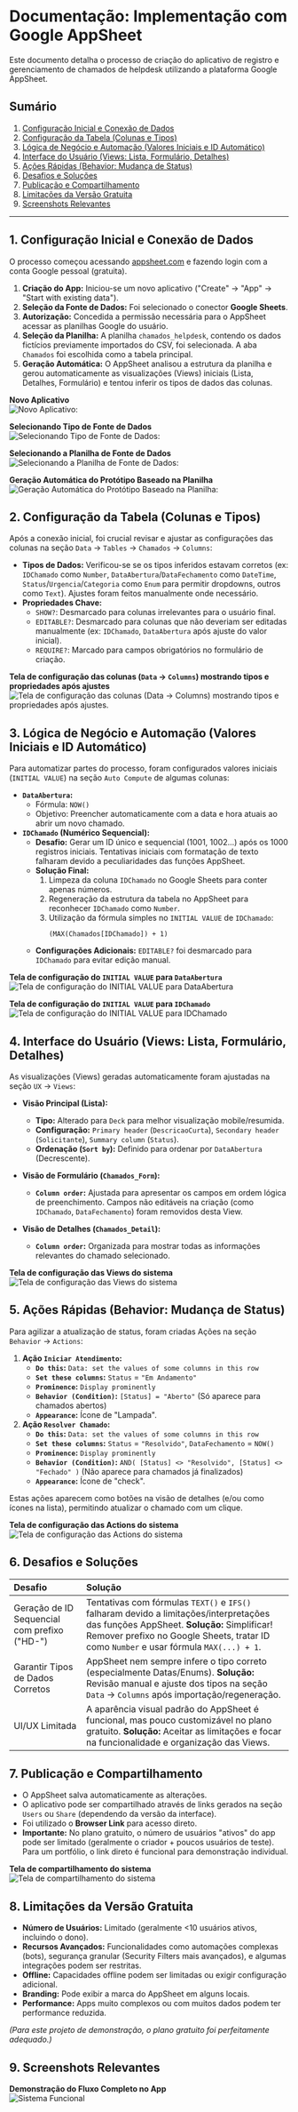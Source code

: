 # Documentação: Implementação com Google AppSheet

Este documento detalha o processo de criação do aplicativo de registro e gerenciamento de chamados de helpdesk utilizando a plataforma Google AppSheet.

## Sumário

1.  [Configuração Inicial e Conexão de Dados](#1-configuração-inicial-e-conexão-de-dados)
2.  [Configuração da Tabela (Colunas e Tipos)](#2-configuração-da-tabela-colunas-e-tipos)
3.  [Lógica de Negócio e Automação (Valores Iniciais e ID Automático)](#3-lógica-de-negócio-e-automação-valores-iniciais-e-id-automático)
4.  [Interface do Usuário (Views: Lista, Formulário, Detalhes)](#4-interface-do-usuário-views-lista-formulário-detalhes)
5.  [Ações Rápidas (Behavior: Mudança de Status)](#5-ações-rápidas-behavior-mudança-de-status)
6.  [Desafios e Soluções](#6-desafios-e-soluções)
7.  [Publicação e Compartilhamento](#7-publicação-e-compartilhamento)
8.  [Limitações da Versão Gratuita](#8-limitações-da-versão-gratuita)
9.  [Screenshots Relevantes](#9-screenshots-relevantes)

---

## 1. Configuração Inicial e Conexão de Dados

O processo começou acessando [appsheet.com](https://www.appsheet.com/) e fazendo login com a conta Google pessoal (gratuita).

1.  **Criação do App:** Iniciou-se um novo aplicativo ("Create" -> "App" -> "Start with existing data").
2.  **Seleção da Fonte de Dados:** Foi selecionado o conector **Google Sheets**.
3.  **Autorização:** Concedida a permissão necessária para o AppSheet acessar as planilhas Google do usuário.
4.  **Seleção da Planilha:** A planilha `chamados_helpdesk`, contendo os dados fictícios previamente importados do CSV, foi selecionada. A aba `Chamados` foi escolhida como a tabela principal.
5.  **Geração Automática:** O AppSheet analisou a estrutura da planilha e gerou automaticamente as visualizações (Views) iniciais (Lista, Detalhes, Formulário) e tentou inferir os tipos de dados das colunas.


**Novo Aplicativo**  
   ![Novo Aplicativo:](screenshots/HelpdeskAPP_Inicio1.png)  



**Selecionando Tipo de Fonte de Dados**  
   ![Selecionando Tipo de Fonte de Dados:](screenshots/HelpdeskAPP_inicio2.png)  



**Selecionando a Planilha de Fonte de Dados**  
   ![Selecionando a Planilha de Fonte de Dados:](screenshots/HelpdeskAPP_inicio3.png)  



**Geração Automática do Protótipo Baseado na Planilha**  
   ![Geração Automática do Protótipo Baseado na Planilha:](screenshots/HelpdeskAPP_inicio4.png)  




## 2. Configuração da Tabela (Colunas e Tipos)

Após a conexão inicial, foi crucial revisar e ajustar as configurações das colunas na seção `Data` -> `Tables` -> `Chamados` -> `Columns`:

*   **Tipos de Dados:** Verificou-se se os tipos inferidos estavam corretos (ex: `IDChamado` como `Number`, `DataAbertura`/`DataFechamento` como `DateTime`, `Status`/`Urgencia`/`Categoria` como `Enum` para permitir dropdowns, outros como `Text`). Ajustes foram feitos manualmente onde necessário.
*   **Propriedades Chave:**
    *   `SHOW?`: Desmarcado para colunas irrelevantes para o usuário final.
    *   `EDITABLE?`: Desmarcado para colunas que não deveriam ser editadas manualmente (ex: `IDChamado`, `DataAbertura` após ajuste do valor inicial).
    *   `REQUIRE?`: Marcado para campos obrigatórios no formulário de criação.  




**Tela de configuração das colunas (`Data` -> `Columns`) mostrando tipos e propriedades após ajustes**  
![Tela de configuração das colunas (`Data` -> `Columns`) mostrando tipos e propriedades após ajustes.](screenshots/HelpdeskAPP_Colunas.png)  


## 3. Lógica de Negócio e Automação (Valores Iniciais e ID Automático)

Para automatizar partes do processo, foram configurados valores iniciais (`INITIAL VALUE`) na seção `Auto Compute` de algumas colunas:

*   **`DataAbertura`:**
    *   Fórmula: `NOW()`
    *   Objetivo: Preencher automaticamente com a data e hora atuais ao abrir um novo chamado.
*   **`IDChamado` (Numérico Sequencial):**
    *   **Desafio:** Gerar um ID único e sequencial (1001, 1002...) após os 1000 registros iniciais. Tentativas iniciais com formatação de texto falharam devido a peculiaridades das funções AppSheet.
    *   **Solução Final:**
        1.  Limpeza da coluna `IDChamado` no Google Sheets para conter apenas números.
        2.  Regeneração da estrutura da tabela no AppSheet para reconhecer `IDChamado` como `Number`.
        3.  Utilização da fórmula simples no `INITIAL VALUE` de `IDChamado`:
            ```appsheet
            (MAX(Chamados[IDChamado]) + 1)
            ```
    *   **Configurações Adicionais:** `EDITABLE?` foi desmarcado para `IDChamado` para evitar edição manual.

**Tela de configuração do `INITIAL VALUE` para `DataAbertura`**
![Tela de configuração do `INITIAL VALUE` para `DataAbertura`](screenshots/HelpdeskAPP_formula_Initial_Dataabertura.png)  

**Tela de configuração do `INITIAL VALUE` para `IDChamado`**
![Tela de configuração do `INITIAL VALUE` para `IDChamado`](screenshots/HelpdeskAPP_formula_Initial_IDchamado.png)  



## 4. Interface do Usuário (Views: Lista, Formulário, Detalhes)

As visualizações (Views) geradas automaticamente foram ajustadas na seção `UX` -> `Views`:

*   **Visão Principal (Lista):**
    *   **Tipo:** Alterado para `Deck` para melhor visualização mobile/resumida.
    *   **Configuração:** `Primary header` (`DescricaoCurta`), `Secondary header` (`Solicitante`), `Summary column` (`Status`).
    *   **Ordenação (`Sort by`):** Definido para ordenar por `DataAbertura` (Decrescente).
    
*   **Visão de Formulário (`Chamados_Form`):**
    *   **`Column order`:** Ajustada para apresentar os campos em ordem lógica de preenchimento. Campos não editáveis na criação (como `IDChamado`, `DataFechamento`) foram removidos desta View.
*   **Visão de Detalhes (`Chamados_Detail`):**
    *   **`Column order`:** Organizada para mostrar todas as informações relevantes do chamado selecionado.
 
       
**Tela de configuração das Views do sistema**
![Tela de configuração das Views do sistema](screenshots/HelpdeskAPP_Config_Telas.gif)



## 5. Ações Rápidas (Behavior: Mudança de Status)

Para agilizar a atualização de status, foram criadas Ações na seção `Behavior` -> `Actions`:

1.  **Ação `Iniciar Atendimento`:**
    *   **`Do this`:** `Data: set the values of some columns in this row`
    *   **`Set these columns`:** `Status` = `"Em Andamento"`
    *   **`Prominence`:** `Display prominently`
    *   **`Behavior (Condition)`:** `[Status] = "Aberto"` (Só aparece para chamados abertos)
    *   **`Appearance`:** Ícone de "Lampada".
2.  **Ação `Resolver Chamado`:**
    *   **`Do this`:** `Data: set the values of some columns in this row`
    *   **`Set these columns`:** `Status` = `"Resolvido"`, `DataFechamento` = `NOW()`
    *   **`Prominence`:** `Display prominently`
    *   **`Behavior (Condition)`:** `AND( [Status] <> "Resolvido", [Status] <> "Fechado" )` (Não aparece para chamados já finalizados)
    *   **`Appearance`:** Ícone de "check".

Estas ações aparecem como botões na visão de detalhes (e/ou como ícones na lista), permitindo atualizar o chamado com um clique.  

**Tela de configuração das Actions do sistema**
![Tela de configuração das Actions do sistema](screenshots/HelpdeskAPP_Config_Actions.gif)  


## 6. Desafios e Soluções

| Desafio                                    | Solução                                                                                                                                                               |
| :----------------------------------------- | :-------------------------------------------------------------------------------------------------------------------------------------------------------------------- |
| Geração de ID Sequencial com prefixo ("HD-") | Tentativas com fórmulas `TEXT()` e `IFS()` falharam devido a limitações/interpretações das funções AppSheet. **Solução:** Simplificar! Remover prefixo no Google Sheets, tratar ID como `Number` e usar fórmula `MAX(...) + 1`. |
| Garantir Tipos de Dados Corretos          | AppSheet nem sempre infere o tipo correto (especialmente Datas/Enums). **Solução:** Revisão manual e ajuste dos tipos na seção `Data` -> `Columns` após importação/regeneração. |
| UI/UX Limitada                             | A aparência visual padrão do AppSheet é funcional, mas pouco customizável no plano gratuito. **Solução:** Aceitar as limitações e focar na funcionalidade e organização das Views. |

## 7. Publicação e Compartilhamento

*   O AppSheet salva automaticamente as alterações.
*   O aplicativo pode ser compartilhado através de links gerados na seção `Users` ou `Share` (dependendo da versão da interface).
*   Foi utilizado o **Browser Link** para acesso direto.
*   **Importante:** No plano gratuito, o número de usuários "ativos" do app pode ser limitado (geralmente o criador + poucos usuários de teste). Para um portfólio, o link direto é funcional para demonstração individual.  

**Tela de compartilhamento do sistema**  
![Tela de compartilhamento do sistema](screenshots/HelpdeskAPP_Compartilhar_links.png)  



## 8. Limitações da Versão Gratuita

*   **Número de Usuários:** Limitado (geralmente <10 usuários ativos, incluindo o dono).
*   **Recursos Avançados:** Funcionalidades como automações complexas (bots), segurança granular (Security Filters mais avançados), e algumas integrações podem ser restritas.
*   **Offline:** Capacidades offline podem ser limitadas ou exigir configuração adicional.
*   **Branding:** Pode exibir a marca do AppSheet em alguns locais.
*   **Performance:** Apps muito complexos ou com muitos dados podem ter performance reduzida.

*(Para este projeto de demonstração, o plano gratuito foi perfeitamente adequado.)*

## 9. Screenshots Relevantes  

**Demonstração do Fluxo Completo no App**  
![Sistema Funcional](screenshots/APPSheet_HelpDesk_APP_Desktop_Web.gif)  
